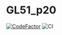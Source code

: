 # GL51_p20

[![CodeFactor](https://www.codefactor.io/repository/github/zechirine/gl51_p20/badge)](https://www.codefactor.io/repository/github/zechirine/gl51_p20) ![CI](https://github.com/Zechirine/GL51_p20/workflows/CI/badge.svg)
